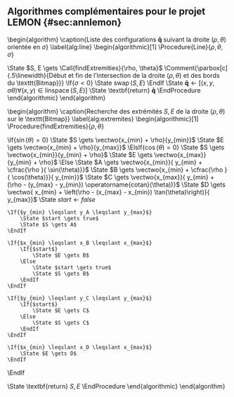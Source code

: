 ## Algorithmes complémentaires pour le projet LEMON {#sec:annlemon}

\begin{algorithm}
\caption{Liste des configurations $\bm\bar q$ suivant la droite $(\rho, \theta)$ orientée en $\sigma$}
\label{alg:line}
\begin{algorithmic}[1]
\Procedure{Line}{$\rho, \theta, \sigma$}

\State $S, E \gets \Call{findExtremities}{\rho, \theta}$
\Comment{\parbox[c]{.5\linewidth}{Début et fin de l’intersection de la droite $(\rho, \theta)$ et des bords du
\texttt{Bitmap}}}
\If{$\sigma < 0$}
\State $\operatorname{swap}(S, E)$
\EndIf
\State $\bm{\bar q} \gets [(x, y, \sigma\theta) \forall (x, y) \in \operatorname{linspace}(S, E)]$
\State \textbf{return} $\bm{\bar q}$
\EndProcedure
\end{algorithmic}
\end{algorithm}


\begin{algorithm}
\caption{Recherche des extrémités $S, E$ de la droite $(\rho, \theta)$ sur le \texttt{Bitmap}}
\label{alg:extremites}
\begin{algorithmic}[1]
\Procedure{findExtremities}{$\rho, \theta$}

\If{$\sin(\theta) = 0$}
    \State $S \gets \vectwo{x_{min} + \rho}{y_{min}}$
    \State $E \gets \vectwo{x_{min} + \rho}{y_{max}}$
\ElsIf{$\cos(\theta) = 0$}
    \State $S \gets \vectwo{x_{min}}{y_{min} + \rho}$
    \State $E \gets \vectwo{x_{max}}{y_{min} + \rho}$
\Else
    \State $A \gets \vectwo{x_{min}}{ y_{min} + \cfrac{\rho }{ \sin(\theta)}}$
    \State $B \gets \vectwo{x_{min} + \cfrac{\rho }{ \cos(\theta)}}{ y_{min}}$
    \State $C \gets \vectwo{x_{max}}{ y_{min} + (\rho - (y_{max} - y_{min}) \operatorname{cotan}(\theta))}$
    \State $D \gets \vectwo{ x_{min} + \left(\rho - (x_{max} - x_{min}) \tan(\theta)\right)}{ y_{max}}$
    \State $start \gets false$

    \If{$y_{min} \leqslant y_A \leqslant y_{max}$}
        \State $start \gets true$
        \State $S \gets A$
    \EndIf

    \If{$x_{min} \leqslant x_B \leqslant x_{max}$}
        \If{$start$}
            \State $E \gets B$
        \Else
            \State $start \gets true$
            \State $S \gets B$
        \EndIf
    \EndIf

    \If{$y_{min} \leqslant y_C \leqslant y_{max}$}
        \If{$start$}
            \State $E \gets C$
        \Else
            \State $S \gets C$
        \EndIf
    \EndIf

    \If{$x_{min} \leqslant x_D \leqslant x_{max}$}
        \State $E \gets D$
    \EndIf

\EndIf

\State \textbf{return} $S, E$
\EndProcedure
\end{algorithmic}
\end{algorithm}
